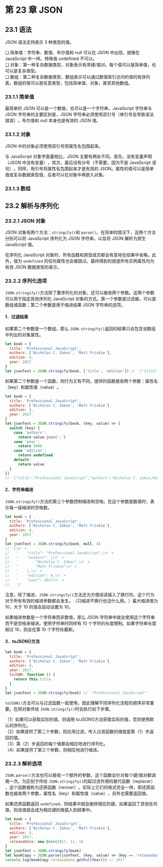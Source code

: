 # 第 23 章 JSON

## 23.1 语法

JSON 语法支持表示 3 种类型的值。

❑ 简单值：字符串、数值、布尔值和 null 可以在 JSON 中出现，就像在 JavaScript 中一样。特殊值 undefined 不可以。<br />
❑ 对象：第一种复杂数据类型，对象表示有序键/值对。每个值可以是简单值，也可以是复杂类型。<br />
❑ 数组：第二种复杂数据类型，数组表示可以通过数值索引访问的值的有序列表。数组的值可以是任意类型，包括简单值、对象，甚至其他数组。

### 23.1.1 简单值

最简单的 JSON 可以是一个数值，也可以是一个字符串，JavaScript 字符串与 JSON 字符串的主要区别是，JSON 字符串必须使用双引号（单引号会导致语法错误）​。布尔值和 null 本身也是有效的 JSON 值。

### 23.1.2 对象

JSON 中的对象必须使用双引号把属性名包围起来。

与 JavaScript 对象字面量相比，JSON 主要有两处不同。首先，没有变量声明（JSON 中没有变量）​。其次，最后没有分号（不需要，因为不是 JavaScript 语句）​。同样，用引号将属性名包围起来才是有效的 JSON。属性的值可以是简单值或复杂数据类型值，后者可以在对象中再嵌入对象。

### 23.1.3 数组

## 23.2 解析与序列化

### 23.2.1 JSON 对象

JSON 对象有两个方法：`stringify()`和 `parse()`。在简单的情况下，这两个方法分别可以将 JavaScript 序列化为 JSON 字符串，以及将 JSON 解析为原生 JavaScript 值。

在序列化 JavaScript 对象时，所有函数和原型成员都会有意地在结果中省略。此外，值为 `undefined` 的任何属性也会被跳过。最终得到的就是所有实例属性均为有效 JSON 数据类型的表示。

### 23.2.2 序列化选项

`JSON.stringify()`方法除了要序列化的对象，还可以接收两个参数。这两个参数可以用于指定其他序列化 JavaScript 对象的方式。第一个参数是过滤器，可以是数组或函数；第二个参数是用于缩进结果 JSON 字符串的选项。

#### 1．过滤结果

如果第二个参数是一个数组，那么 `JSON.stringify()`返回的结果只会包含该数组中列出的对象属性。

```javascript
let book = {
  title: 'Professional JavaScript',
  authors: ['Nicholas C. Zakas', 'Matt Frisbie'],
  edition: 4,
  year: 2017
}
let jsonText = JSON.stringify(book, ['title', 'edition']) // '{"title":"Professional JavaScript","edition":4}'
```

如果第二个参数是一个函数，则行为又有不同。提供的函数接收两个参数：属性名（key）和属性值（value）​。

```javascript
let book = {
  title: 'Professional JavaScript',
  authors: ['Nicholas C. Zakas', 'Matt Frisbie'],
  edition: 4,
  year: 2017
}
let jsonText = JSON.stringify(book, (key, value) => {
  switch (key) {
    case 'authors':
      return value.join(',')
    case 'year':
      return 5000
    case 'edition':
      return undefined
    default:
      return value
  }
})
// '{"title":"Professional JavaScript","authors":"Nicholas C. Zakas,Matt Frisbie","year":5000}'
```

#### 2．字符串缩进

`JSON.stringify()`方法的第三个参数控制缩进和空格。在这个参数是数值时，表示每一级缩进的空格数。

```javascript
let book = {
  title: 'Professional JavaScript',
  authors: ['Nicholas C. Zakas', 'Matt Frisbie'],
  edition: 4,
  year: 2017
}
let jsonText = JSON.stringify(book, null, 4)
// '{\n' +
//   '    "title": "Professional JavaScript",\n' +
//   '    "authors": [\n' +
//   '        "Nicholas C. Zakas",\n' +
//   '        "Matt Frisbie"\n' +
//   '    ],\n' +
//   '    "edition": 4,\n' +
//   '    "year": 2017\n' +
//   '}'
```

注意，除了缩进，`JSON.stringify()`方法还为方便阅读插入了换行符。这个行为对于所有有效的缩进参数都会发生。​（只缩进不换行也没什么用。​）最大缩进值为 10，大于 10 的值会自动设置为 10。

如果缩进参数是一个字符串而非数值，那么 JSON 字符串中就会使用这个字符串而不是空格来缩进。使用字符串时同样有 10 个字符的长度限制。如果字符串长度超过 10，则会在第 10 个字符处截断。

#### 3．toJSON()方法

```javascript
let book = {
  title: 'Professional JavaScript',
  authors: ['Nicholas C. Zakas', 'Matt Frisbie'],
  edition: 4,
  year: 2017,
  toJSON: function () {
    return this.title
  }
}
let jsonText = JSON.stringify(book) // '"Professional JavaScript"'
```

`toJSON()`方法可以与过滤函数一起使用，因此理解不同序列化流程的顺序非常重要。在把对象传给 `JSON.stringify()`时会执行如下步骤。

（1）如果可以获取实际的值，则调用 toJSON()方法获取实际的值，否则使用默认的序列化。<br />
（2）如果提供了第二个参数，则应用过滤。传入过滤函数的值就是第（1）步返回的值。<br />
（3）第（2）步返回的每个值都会相应地进行序列化。<br />
（4）如果提供了第三个参数，则相应地进行缩进。

### 23.2.3 解析选项

`JSON.parse()`方法也可以接收一个额外的参数，这个函数会针对每个键/值对都调用一次。为区别于传给 `JSON.stringify()`的起过滤作用的替代函数（replacer）​，这个函数被称为还原函数（reviver）​。实际上它们的格式完全一样，即还原函数也接收两个参数，属性名（key）和属性值（value）​，另外也需要返回值。

如果还原函数返回 `undefined`，则结果中就会删除相应的键。如果返回了其他任何值，则该值就会成为相应键的值插入到结果中。

```javascript
let book = {
  title: 'Professional JavaScript',
  authors: ['Nicholas C. Zakas', 'Matt Frisbie'],
  edition: 4,
  year: 2017,
  releaseDate: new Date(2017, 11, 1)
}
let jsonText = JSON.stringify(book)
let bookCopy = JSON.parse(jsonText, (key, value) => (key == 'releaseDate' ? new Date(value) : value))
console.log(bookCopy.releaseDate.getFullYear()) // 2017
```
